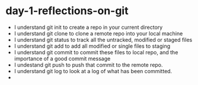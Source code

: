 # day-1-reflections-on-git

- I understand git init to create a repo in your current directory
- I understand git clone to clone a remote repo into your local machine
- I understand git status to track all the untracked, modified or staged files
- I understand git add to add all modified or single files to staging
- I understand git commit to commit these files to local repo, and the importance of a good commit message
- I undestand git push to push that commit to the remote repo.
- I understand git log to look at a log of what has been committed.
- 